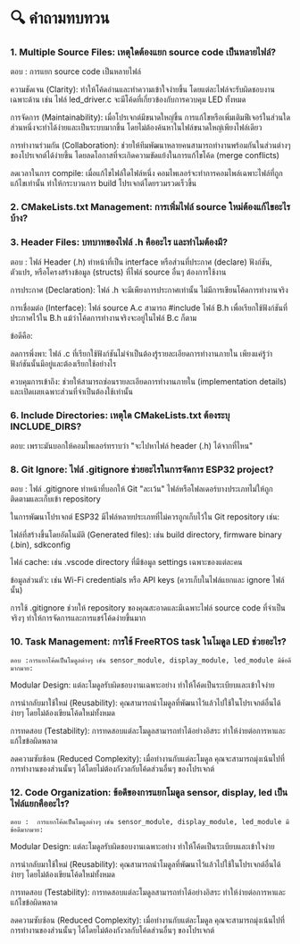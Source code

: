 # 🔍 คำถามทบทวน

### 1. **Multiple Source Files**: เหตุใดต้องแยก source code เป็นหลายไฟล์?
   
 ตอบ : การแยก source code เป็นหลายไฟล์ 

ความชัดเจน (Clarity): ทำให้โค้ดอ่านและทำความเข้าใจง่ายขึ้น โดยแต่ละไฟล์จะรับผิดชอบงานเฉพาะด้าน เช่น ไฟล์ led_driver.c จะมีโค้ดที่เกี่ยวข้องกับการควบคุม LED ทั้งหมด

การจัดการ (Maintainability): เมื่อโปรเจกต์มีขนาดใหญ่ขึ้น การแก้ไขหรือเพิ่มเติมฟีเจอร์ในส่วนใดส่วนหนึ่งจะทำได้ง่ายและเป็นระบบมากขึ้น โดยไม่ต้องค้นหาในไฟล์ขนาดใหญ่เพียงไฟล์เดียว

การทำงานร่วมกัน (Collaboration): ช่วยให้ทีมพัฒนาหลายคนสามารถทำงานพร้อมกันในส่วนต่างๆ ของโปรเจกต์ได้ง่ายขึ้น โดยลดโอกาสที่จะเกิดความขัดแย้งในการแก้ไขโค้ด (merge conflicts)

ลดเวลาในการ compile: เมื่อแก้ไขไฟล์ใดไฟล์หนึ่ง คอมไพเลอร์จะทำการคอมไพล์เฉพาะไฟล์ที่ถูกแก้ไขเท่านั้น ทำให้กระบวนการ build โปรเจกต์โดยรวมรวดเร็วขึ้น

### 2. **CMakeLists.txt Management**: การเพิ่มไฟล์ source ใหม่ต้องแก้ไขอะไรบ้าง?
### 3. **Header Files**: บทบาทของไฟล์ .h คืออะไร และทำไมต้องมี?

   ตอบ : ไฟล์ Header (.h) ทำหน้าที่เป็น interface หรือส่วนที่ประกาศ (declare) ฟังก์ชัน, ตัวแปร, หรือโครงสร้างข้อมูล (structs) ที่ไฟล์ source อื่นๆ ต้องการใช้งาน

การประกาศ (Declaration): ไฟล์ .h จะมีเพียงการประกาศเท่านั้น ไม่มีการเขียนโค้ดการทำงานจริง

การเชื่อมต่อ (Interface): ไฟล์ source A.c สามารถ #include ไฟล์ B.h เพื่อเรียกใช้ฟังก์ชันที่ประกาศไว้ใน B.h แม้ว่าโค้ดการทำงานจริงจะอยู่ในไฟล์ B.c ก็ตาม

ข้อดีคือ:

ลดการพึ่งพา: ไฟล์ .c ที่เรียกใช้ฟังก์ชันไม่จำเป็นต้องรู้รายละเอียดการทำงานภายใน เพียงแค่รู้ว่าฟังก์ชันนั้นมีอยู่และต้องเรียกใช้อย่างไร

ควบคุมการเข้าถึง: ช่วยให้สามารถซ่อนรายละเอียดการทำงานภายใน (implementation details) และเปิดเผยเฉพาะส่วนที่จำเป็นต้องใช้เท่านั้น

### 6. **Include Directories**: เหตุใด CMakeLists.txt ต้องระบุ INCLUDE_DIRS?
   ตอบ: เพราะมันบอกให้คอมไพเลอร์ทราบว่า "จะไปหาไฟล์ header (.h) ได้จากที่ไหน"


### 8. **Git Ignore**: ไฟล์ .gitignore ช่วยอะไรในการจัดการ ESP32 project?
   ตอบ : ไฟล์ .gitignore ทำหน้าที่บอกให้ Git "ละเว้น" ไฟล์หรือโฟลเดอร์บางประเภทไม่ให้ถูกติดตามและเก็บเข้า repository

ในการพัฒนาโปรเจกต์ ESP32 มีไฟล์หลายประเภทที่ไม่ควรถูกเก็บไว้ใน Git repository เช่น:

ไฟล์ที่สร้างขึ้นโดยอัตโนมัติ (Generated files): เช่น build directory, firmware binary (.bin), sdkconfig

ไฟล์ cache: เช่น .vscode directory ที่มีข้อมูล settings เฉพาะของแต่ละคน

ข้อมูลส่วนตัว: เช่น Wi-Fi credentials หรือ API keys (ควรเก็บในไฟล์แยกและ ignore ไฟล์นั้น)

การใช้ .gitignore ช่วยให้ repository ของคุณสะอาดและมีเฉพาะไฟล์ source code ที่จำเป็นจริงๆ ทำให้การจัดการและการแชร์โค้ดง่ายขึ้นมาก

### 10. **Task Management**: การใช้ FreeRTOS task ในโมดูล LED ช่วยอะไร?
    ตอบ :การแยกโค้ดเป็นโมดูลต่างๆ เช่น sensor_module, display_module, led_module มีข้อดีมากมาย:

Modular Design: แต่ละโมดูลรับผิดชอบงานเฉพาะอย่าง ทำให้โค้ดเป็นระเบียบและเข้าใจง่าย

การนำกลับมาใช้ใหม่ (Reusability): คุณสามารถนำโมดูลที่พัฒนาไว้แล้วไปใช้ในโปรเจกต์อื่นได้ง่ายๆ โดยไม่ต้องเขียนโค้ดใหม่ทั้งหมด

การทดสอบ (Testability): การทดสอบแต่ละโมดูลสามารถทำได้อย่างอิสระ ทำให้ง่ายต่อการหาและแก้ไขข้อผิดพลาด

ลดความซับซ้อน (Reduced Complexity): เมื่อทำงานกับแต่ละโมดูล คุณจะสามารถมุ่งเน้นไปที่การทำงานของส่วนนั้นๆ ได้โดยไม่ต้องกังวลกับโค้ดส่วนอื่นๆ ของโปรเจกต์

### 12. **Code Organization**: ข้อดีของการแยกโมดูล sensor, display, led เป็นไฟล์แยกคืออะไร?
    ตอบ :  การแยกโค้ดเป็นโมดูลต่างๆ เช่น sensor_module, display_module, led_module มีข้อดีมากมาย:

Modular Design: แต่ละโมดูลรับผิดชอบงานเฉพาะอย่าง ทำให้โค้ดเป็นระเบียบและเข้าใจง่าย

การนำกลับมาใช้ใหม่ (Reusability): คุณสามารถนำโมดูลที่พัฒนาไว้แล้วไปใช้ในโปรเจกต์อื่นได้ง่ายๆ โดยไม่ต้องเขียนโค้ดใหม่ทั้งหมด

การทดสอบ (Testability): การทดสอบแต่ละโมดูลสามารถทำได้อย่างอิสระ ทำให้ง่ายต่อการหาและแก้ไขข้อผิดพลาด

ลดความซับซ้อน (Reduced Complexity): เมื่อทำงานกับแต่ละโมดูล คุณจะสามารถมุ่งเน้นไปที่การทำงานของส่วนนั้นๆ ได้โดยไม่ต้องกังวลกับโค้ดส่วนอื่นๆ ของโปรเจกต์

